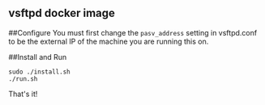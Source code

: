 vsftpd docker image
--------------------

##Configure
You must first change the `pasv_address` setting in vsftpd.conf to be the external IP of the machine you are running this on.

##Install and Run

```shell
sudo ./install.sh
./run.sh
```

That's it!
